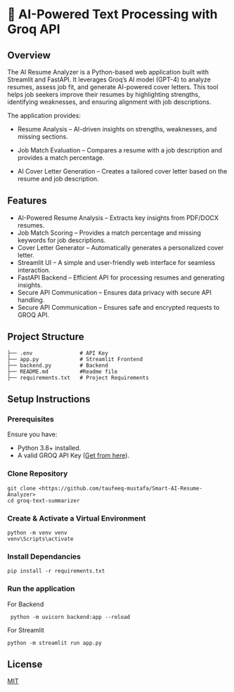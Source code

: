 # 🚀 AI-Powered Text Processing with Groq API

## Overview
The AI Resume Analyzer is a Python-based web application built with Streamlit and FastAPI. It leverages Groq’s AI model (GPT-4) to analyze resumes, assess job fit, and generate AI-powered cover letters. This tool helps job seekers improve their resumes by highlighting strengths, identifying weaknesses, and ensuring alignment with job descriptions.

The application provides:

* Resume Analysis – AI-driven insights on strengths, weaknesses, and missing sections.

* Job Match Evaluation – Compares a resume with a job description and provides a match percentage.

* AI Cover Letter Generation – Creates a tailored cover letter based on the resume and job description.

## Features

* AI-Powered Resume Analysis – Extracts key insights from PDF/DOCX resumes. 
* Job Match Scoring – Provides a match percentage and missing keywords for job descriptions.
* Cover Letter Generator – Automatically generates a personalized cover letter.
* Streamlit UI – A simple and user-friendly web interface for seamless interaction.
* FastAPI Backend – Efficient API for processing resumes and generating insights.
* Secure API Communication – Ensures data privacy with secure API handling.
* Secure API Communication – Ensures safe and encrypted requests to GROQ API.


## Project Structure
```
├── .env               # API Key 
├── app.py             # Streamlit Frontend   
├── backend.py         # Backend            
├── README.md          #Readme file
├── requirements.txt   # Project Requirements
```


## Setup Instructions

### Prerequisites

Ensure you have:
* Python 3.8+ installed.
* A valid GROQ API Key ([Get from here](https://console.groq.com/keys)).

### Clone Repository
```
git clone <https://github.com/taufeeq-mustafa/Smart-AI-Resume-Analyzer>
cd groq-text-summarizer
```
### Create & Activate a Virtual Environment
```
python -m venv venv  
venv\Scripts\activate  
```

### Install Dependancies
```
pip install -r requirements.txt
```
### Run the application
For Backend 
```
 python -m uvicorn backend:app --reload
```
For Streamlit
```
python -m streamlit run app.py
```




    
## License

[MIT](https://choosealicense.com/licenses/mit/)

